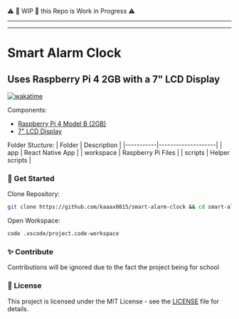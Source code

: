 ⚠️ 🚧 WIP 🚧 this Repo is Work in Progress ⚠️

---
---

# Smart Alarm Clock

## Uses Raspberry Pi 4 2GB with a 7" LCD Display

[![wakatime](https://wakatime.com/badge/github/kaaax0815/smart-alarm-clock.svg)](https://wakatime.com/badge/github/kaaax0815/smart-alarm-clock)

Components:

- [Raspberry Pi 4 Model B (2GB)](https://www.raspberrypi.com/products/raspberry-pi-4-model-b/)
- [7" LCD Display](https://www.waveshare.com/wiki/7inch_HDMI_LCD_(B))

Folder Stucture:
| Folder    | Description        |
|-----------|--------------------|
| app       | React Native App   |
| workspace | Raspberry Pi Files |
| scripts   | Helper scripts     |

### 🚀 Get Started

Clone Repository:

```bash
git clone https://github.com/kaaax0815/smart-alarm-clock && cd smart-alarm-clock
```

Open Workspace:

```bash
code .vscode/project.code-workspace
```

### ✨ Contribute

Contributions will be ignored due to the fact the project being for school

### 📜 License

This project is licensed under the MIT License - see the [LICENSE](LICENSE) file for details.
